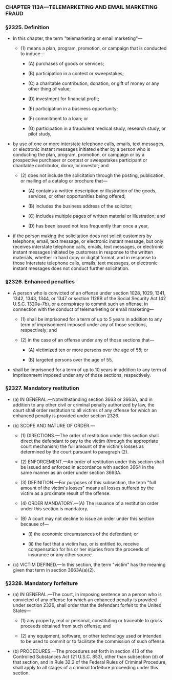 ### **CHAPTER 113A—TELEMARKETING AND EMAIL MARKETING FRAUD**

### §2325. Definition
* In this chapter, the term "telemarketing or email marketing"—

  * (1) means a plan, program, promotion, or campaign that is conducted to induce—

    * (A) purchases of goods or services;

    * (B) participation in a contest or sweepstakes;

    * (C) a charitable contribution, donation, or gift of money or any other thing of value;

    * (D) investment for financial profit;

    * (E) participation in a business opportunity;

    * (F) commitment to a loan; or

    * (G) participation in a fraudulent medical study, research study, or pilot study,


* by use of one or more interstate telephone calls, emails, text messages, or electronic instant messages initiated either by a person who is conducting the plan, program, promotion, or campaign or by a prospective purchaser or contest or sweepstakes participant or charitable contributor, donor, or investor; and

  * (2) does not include the solicitation through the posting, publication, or mailing of a catalog or brochure that—

    * (A) contains a written description or illustration of the goods, services, or other opportunities being offered;

    * (B) includes the business address of the solicitor;

    * (C) includes multiple pages of written material or illustration; and

    * (D) has been issued not less frequently than once a year,


* if the person making the solicitation does not solicit customers by telephone, email, text message, or electronic instant message, but only receives interstate telephone calls, emails, text messages, or electronic instant messages initiated by customers in response to the written materials, whether in hard copy or digital format, and in response to those interstate telephone calls, emails, text messages, or electronic instant messages does not conduct further solicitation.

### §2326. Enhanced penalties
* A person who is convicted of an offense under section 1028, 1029, 1341, 1342, 1343, 1344, or 1347 or section 1128B of the Social Security Act (42 U.S.C. 1320a–7b), or a conspiracy to commit such an offense, in connection with the conduct of telemarketing or email marketing—

  * (1) shall be imprisoned for a term of up to 5 years in addition to any term of imprisonment imposed under any of those sections, respectively; and

  * (2) in the case of an offense under any of those sections that—

    * (A) victimized ten or more persons over the age of 55; or

    * (B) targeted persons over the age of 55,


* shall be imprisoned for a term of up to 10 years in addition to any term of imprisonment imposed under any of those sections, respectively.

### §2327. Mandatory restitution
* (a) IN GENERAL.—Notwithstanding section 3663 or 3663A, and in addition to any other civil or criminal penalty authorized by law, the court shall order restitution to all victims of any offense for which an enhanced penalty is provided under section 2326.

* (b) SCOPE AND NATURE OF ORDER.—

  * (1) DIRECTIONS.—The order of restitution under this section shall direct the defendant to pay to the victim (through the appropriate court mechanism) the full amount of the victim's losses as determined by the court pursuant to paragraph (2).

  * (2) ENFORCEMENT.—An order of restitution under this section shall be issued and enforced in accordance with section 3664 in the same manner as an order under section 3663A.

  * (3) DEFINITION.—For purposes of this subsection, the term "full amount of the victim's losses" means all losses suffered by the victim as a proximate result of the offense.

  * (4) ORDER MANDATORY.—(A) The issuance of a restitution order under this section is mandatory.

  * (B) A court may not decline to issue an order under this section because of—

    * (i) the economic circumstances of the defendant; or

    * (ii) the fact that a victim has, or is entitled to, receive compensation for his or her injuries from the proceeds of insurance or any other source.


* (c) VICTIM DEFINED.—In this section, the term "victim" has the meaning given that term in section 3663A(a)(2).

### §2328. Mandatory forfeiture
* (a) IN GENERAL.—The court, in imposing sentence on a person who is convicted of any offense for which an enhanced penalty is provided under section 2326, shall order that the defendant forfeit to the United States—

  * (1) any property, real or personal, constituting or traceable to gross proceeds obtained from such offense; and

  * (2) any equipment, software, or other technology used or intended to be used to commit or to facilitate the commission of such offense.


* (b) PROCEDURES.—The procedures set forth in section 413 of the Controlled Substances Act (21 U.S.C. 853), other than subsection (d) of that section, and in Rule 32.2 of the Federal Rules of Criminal Procedure, shall apply to all stages of a criminal forfeiture proceeding under this section.